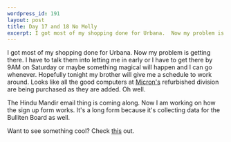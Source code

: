 ```yaml
--- 
wordpress_id: 191
layout: post
title: Day 17 and 18 No Molly
excerpt: I got most of my shopping done for Urbana.  Now my problem is getting there.  I have to talk them into letting me in early or I have to get there by 9AM on Saturday or maybe something magical will happen and I can go whenever.  Hopefully tonight my brother will give me a schedule to work around.  Looks like all the good computers at <a href="http://www.micronpc.com/">Micron's</a> refurbished division are being purchased as they are added.  Oh well.<p>The Hindu Mandir email thing is coming along.  Now I am working on how the sign up form works.  It's a long form because it's collecting data for the Bulliten Board as well.<p>Want to see something cool?  Check <a href="http://www.kryotech.com/">this</a> out.
---
```

I got most of my shopping done for Urbana.  Now my problem is getting there.  I have to talk them into letting me in early or I have to get there by 9AM on Saturday or maybe something magical will happen and I can go whenever.  Hopefully tonight my brother will give me a schedule to work around.  Looks like all the good computers at <a href="http://www.micronpc.com/">Micron's</a> refurbished division are being purchased as they are added.  Oh well.<p>The Hindu Mandir email thing is coming along.  Now I am working on how the sign up form works.  It's a long form because it's collecting data for the Bulliten Board as well.<p>Want to see something cool?  Check <a href="http://www.kryotech.com/">this</a> out.
